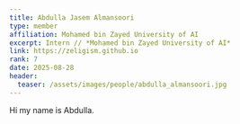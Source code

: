 ```yaml
---
title: Abdulla Jasem Almansoori
type: member
affiliation: Mohamed bin Zayed University of AI
excerpt: Intern // *Mohamed bin Zayed University of AI*
link: https://zeligism.github.io
rank: 7
date: 2025-08-28
header:
  teaser: /assets/images/people/abdulla_almansoori.jpg
---
```

Hi my name is Abdulla.
